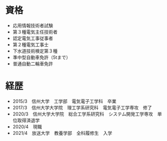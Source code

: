 # 資格

* 応用情報技術者試験
* 第３種電気主任技術者
* 認定電気工事従事者
* 第２種電気工事士
* 下水道技術検定第３種
* 準中型自動車免許（5tまで）
* 普通自動二輪車免許


# 経歴

* 2015/3　信州大学　工学部　電気電子工学科　卒業
* 2017/3　信州大学大学院　理工学系研究科　電気電子工学専攻　修了
* 2020/3　信州大学大学院　総合工学系研究科　システム開発工学専攻　単位取得済退学
* 2020/4　現職
* 2021/4　放送大学　教養学部　全科履修生　入学
